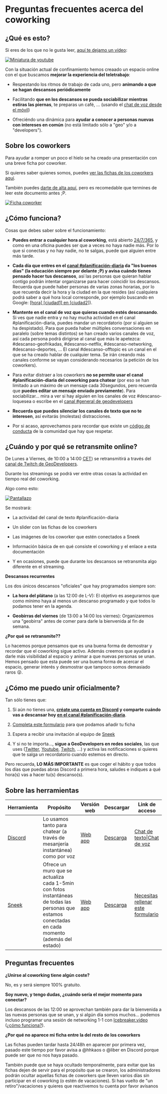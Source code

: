 # Preguntas frecuentes acerca del coworking

## ¿Qué es esto?

Si eres de los que no le gusta leer, [aquí te dejamo un vídeo](https://youtu.be/08UzzykQUzM):

[![Miniatura de youtube](https://img.youtube.com/vi/08UzzykQUzM/mqdefault.jpg)](https://youtu.be/08UzzykQUzM)

Con la situación actual de confinamiento hemos creaado un espacio online con el que buscamos **mejorar la experiencia del teletrabajo**:

* Respestando los ritmos de trabajo de cada uno, pero **animando a que se hagan descansos periódicamente**

* Facilitando **que en los descansos se pueda sociabilizar mientras estiras las piernas**, te preparas un café, ... (usando el [chat de voz desde el móvil](https://discord.com/download))

* Ofreciéndo una dinámica para **ayudar a conocer a personas nuevas con intereses en común** (no está limitado sólo a "geo" y/o a "developers").

## Sobre los coworkers

Para ayudar a romper un poco el hielo se ha creado una presentación con una breve ficha por coworker. 

Si quieres saber quienes somos, puedes [ver las fichas de los coworkers aquí](https://docs.google.com/presentation/d/e/2PACX-1vTpBEwY20fWC-v1XbMIduDxboGoPcVXmExDg6PyOfmJhiikgqTvVCPzrKD5gkG8EafQIOR4PDTMMttx/pub?start=false&loop=false&delayms=3000). 

También puedes [darte de alta aquí](https://docs.google.com/forms/d/e/1FAIpQLScK2j6EDb69Ef_fc7BOHECGIcYxc7p5Sax-_3hpc1npsEvJiw/viewform), pero es recomedable que termines de leer este documento antes ;P.

[![Ficha coworker](https://github.com/Geo-Developers/organization/blob/master/assets/GeoDevelopers%20-%20Coworking%20Members.jpg?raw=true)](https://docs.google.com/presentation/d/e/2PACX-1vTpBEwY20fWC-v1XbMIduDxboGoPcVXmExDg6PyOfmJhiikgqTvVCPzrKD5gkG8EafQIOR4PDTMMttx/pub?start=false&loop=false&delayms=3000)

## ¿Cómo funciona?

Cosas que debes saber sobre el funcionamiento:

* **Puedes entrar a cualquier hora al coworking**, está abierto [24/7/365](https://en.wikipedia.org/wiki/24/7_service), y como en una oficina puedes ser que a veces no haya nadie más. Por lo que si conectas y no hay nadie, no te salgas, puede que alguien entre más tarde.

* **Cada día que entres en el [canal #planificación-diaria](https://discord.gg/4BTtfKskJM) da "los buenos días" (la educación siempre por delante ;P) y avisa cuándo tienes pensado hacer tus descansos**, así las personas que quieran hablar contigo podrán intentar organizarse para hacer coincidir los descansos. Recuerda que puede haber personas de varias zonas horarias, por lo que recuerda decir la hora y la ciudad en la que resides (así cualquiera podrá saber a qué hora local corresponde, por ejemplo buscando en Google: [\[hora\] \[ciudad1\] en \[ciudad2\]](https://www.google.com/search?q=12%3A00+madrid+en+%5Bciudad)).

* **Mantente en el canal de voz que quieras cuando estés descansando**. Si ves que nadie entra y no hay mucha actividad en el canal #planificación-diaria, puedes mandar un recordatorio (por si alguien se ha despistado). Para que pueda haber múltiples conversaciones en paralelo (sobre temas distintos) se han creado varios canales de voz, así cada persona podrá dirigirse al canal que más le apetezca: #descanso-geofrikadas, #descanso-netflix, #descanso-networking, #descanso-deportes, ... El canal #descanso-offtopic es un canal en el que se ha creado hablar de cualquier tema. Se irán creando más canales conforme se vayan considerando necesarios (a petición de los coworkers).

* Para evitar distraer a los coworkers **no se permite usar el canal #planificación-diaria del coworking para chatear** (por eso se han limitado a un máximo de un mensaje cada 30segundos, pero recuerda que **puedes editar un mensaje enviado previamente**). Para sociabilizar... mira a ver si hay alguien en los canales de voz #descanso-loquesea o escribe en el [canal #general de geodevelopers](https://discord.gg/8pXkBPkvd2)

* **Recuerda que puedes silenciar los canales de texto que no te interesen**, así evitarás (molestas) distracciones.

* Por si acaso, aprovechamos para recordar que existe un [código de conducta](https://github.com/Geo-Developers/organization/blob/master/code-of-conduct.md#c%C3%B3digo-de-conducta) de la comunidad que hay que respetar.

## ¿Cuándo y por qué se retransmite online?

De Lunes a Viernes, de 10:00 a 14:00 [CET](https://www.google.com/search?q=cet+time+now)) se retransmitirá a través del [canal de Twitch de GeoDevelopers](http://twitch.com/geo_developers). 

Durante los streamings se podrá ver entre otras cosas la actividad en tiempo real del coworking. 

Algo como esto:

[![Pantallazo](https://github.com/Geo-Developers/organization/blob/master/assets/coworking_layout_31_12_2020.png?raw=true)](https://www.twitch.tv/geo_developers/video/854956405?filter=archives&sort=time)

Se mostrará:

* La actividad del canal de texto #planificación-diaria

* Un slider con las fichas de los coworkers

* Las imágenes de los coworker que estén conectados a Sneek

* Información básica de en qué consiste el coworking y el enlace a esta documentación

* Y en ocasiones, puede que durante los descansos se retransmita algo diferente en el streaming.

**Descansos recurrentes**

Los dos únicos descansos "oficiales" que hay programados siempre son:

* **La hora del plátano** (a las 12:00 de L-V): El objetivo es asegurarnos que como mínimo haya al menos un descanso programado y que todos lo podamos tener en la agenda. 

* **Geobirras del viernes** (de 13:00 a 14:00 los viernes): Organizaremos una "geobirra" antes de comer para darle la bienvenida al fin de semana.

**¿Por qué se retransmite??**

Lo hacemos porque pensamos que es una buena forma de demostrar y recordar que el coworking sigue activo. Además creemos que ayudará a darle más visibilidad al espacio y animar a que nuevas personas se unan. Hemos pensado que esta puede ser una buena forma de acercar el espacio, generar interés y desmostrar que tampoco somos demasiado raros 😜.

## ¿Cómo me puedo unir oficialmente?

Tan sólo tienes que:

1. Si aún no tienes una, **[créate una cuenta en Discord](https://discord.com/register) y comparte cuándo vas a descansar hoy [en el canal #planificación-diaria](https://discord.gg/4BTtfKskJM)**.

2. [Completa este formulario](https://docs.google.com/forms/d/e/1FAIpQLScK2j6EDb69Ef_fc7BOHECGIcYxc7p5Sax-_3hpc1npsEvJiw/viewform) para que podamos añadir tu ficha 

3. Espera a recibir una invitación al equipo de [Sneek](https://sneek.io/)

4. Y si no te importa..., **sigue a GeoDevelopers en redes sociales**, las que uses ([Twitter](https://twitter.com/geo_developers), [Youtube](https://www.youtube.com/geo-developers), [Twitch](https://www.twitch.tv/geo_developers), ...) y activa las notificaciones si quieres que te salga un recordatorio cuando estemos en directo.

Pero recuerda, **LO MÁS IMPORTANTE** es que coger el hábito y que todos los días que puedas abras Discord a primera hora, saludes e indiques a qué hora(s) vas a hacer tu(s) descanso(s). 


## Sobre las herramientas

|Herramienta|Propósito|Versión web|Descargar|Link de acceso|
|---|---|---|---|---|
|[Discord](https://discord.com/)|Lo usamos tanto para chatear (a través de mesanjería instantánea) como por voz|[Web app](https://discord.com/login)|[Descarga](https://discord.com/download)|[Chat de texto](https://discord.gg/4BTtfKskJM)\|[Chat de voz](https://discord.gg/8pXkBPkvd2)|
|[Sneek](https://sneek.io/)|Ofrece un muro que se actualiza cada 1-5min con fotos instantáneas de todas las personas que estamos conectadas en cada momento (además del estado)|[Web app](https://sneek.io/login)|[Descarga](https://sneek.io/download)|[Necesitas rellenar este formulario](https://docs.google.com/forms/d/e/1FAIpQLScK2j6EDb69Ef_fc7BOHECGIcYxc7p5Sax-_3hpc1npsEvJiw/viewform)

## Preguntas frecuentes

**¿Unirse al coworking tiene algún coste?**

No, es y será siempre 100% gratuito.

**Soy nuevo, y tengo dudas, ¿cuándo sería el mejor momento para conectar?**

Los descansos de las 12:00 se aprovechan también para dar la bienvenida a las nuevas personas que se unan, y si algún día somos muchos... podemos incluso programar una sesión de networking 1-1 con [Icebreaker.video](https://icebreaker.video/) ([¿cómo funciona?](https://www.youtube.com/watch?v=8Giv5rgG1e0)).

**¿Por qué no aparece mi ficha entre la del resto de los coworkers**

Las fichas pueden tardar hasta 24/48h en aparecer por primera vez, pasado este tiempo por favor avisa a @hhkaos o @liber en Discord porque puede ser que no nos haya pasado.

También puede que se haya ocultado temporalmente, para evitar que las fichas dejen de servir para el propósito que se crearon, los administradores podrán ocultar aquellas fichas de coworkers que lleven varios días sin participar en el coworking (o estén de vacaciones). Si has vuelto de "un retiro"/vacaciones y quieres que reactivemos tu cuenta por favor avísanos



